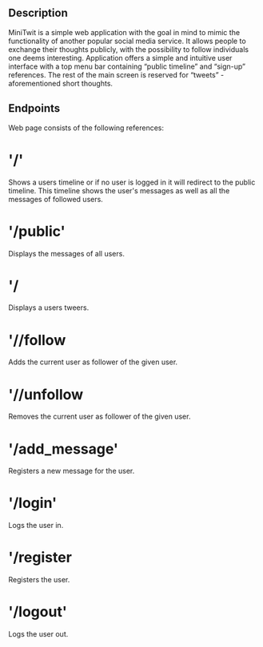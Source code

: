 ## Description
MiniTwit is a simple web application with the goal in mind to mimic the functionality of another popular social media service. It allows people to exchange their thoughts publicly, with the possibility to follow individuals one deems interesting. Application offers a simple and intuitive user interface with a top menu bar containing “public timeline” and “sign-up” references. The rest of the main screen is reserved for “tweets” - aforementioned short thoughts.

## Endpoints
Web page consists of the following references:

# '/'
Shows a users timeline or if no user is logged in it will
redirect to the public timeline.  This timeline shows the user's
messages as well as all the messages of followed users.

# '/public'
Displays the messages of all users.

# '/<username>
Displays a users tweers.

# '/<username>/follow
Adds the current user as follower of the given user.

# '/<username>/unfollow
Removes the current user as follower of the given user.

# '/add_message'
Registers a new message for the user.

# '/login'
Logs the user in.

# '/register
Registers the user.

# '/logout'
Logs the user out.


